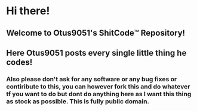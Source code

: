 # Hi there!
## Welcome to Otus9051's ShitCode™ Repository!
## Here Otus9051 posts every single little thing he codes!
### Also please don't ask for any software or any bug fixes or contiribute to this, you can however fork this and do whatever tf you want to do but dont do anything here as I want this thing as stock as possible. This is fully public domain.
